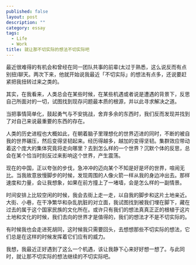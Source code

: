 ```yaml
---
published: false
layout: post
description: ""
category: essay
tags: 
  - Life
  - Work
title: 就让那不切实际的想法不切实际吧
---
```


最近很难得的有机会和曾经在同一团队共事的前辈(太过于熟悉，这么说反而有点别扭)聊天。两次下来，他就开始说我最近「不切实际」的想法有点多，还说要赶紧把我扭转过来之类的。

其实，在我看来，人类总会在某些时候，在某些机遇或者说是遭遇的背景下，反思自己所面对的一切，试图找到现存问题最本质的根源，并以此寻求解决之道。

当把事情简单化，鼓起勇气与不安挑战，舍弃多余的东西时，我们反而发现并找到了对自己来说最重要的东西的存在。

人类的历史进程也大概如此，在朝着脑子里理想化的世界迈进的同时，不断的被自我的世界碾压，然后变得坚韧起来。经历得越多，越加的变得坚韧。集群效应带动着这个庞大的集体究竟将走向哪里？去到怎么样的一个世界？沉默个体的反思，总会在某个恰当时刻反过来影响这个世界，产生震荡。

现在的中国，正以夸张的步伐，急冲冲的迈向某个不知是好是坏的世界，喧闹无比。当我故意放慢脚步的时候，发现周围的人像火箭一样从我的身边冲出去。那样速度和力量，会让我想象，如果在前方撞上了一堵墙，会是怎么样的一副情景。

时间安排上比较空闲的时候，我会去街上走一走，以自我的脚步和这片土地亲近。大街、小巷，在干净繁华和杂乱肮脏的对立面，我试图找到被我们埋在脚下，藏在过去的属于这个国家民族的文化所在。或许只有我们的想法真真正正的根植于这片土地和文化的时候，我们去向的世界才是值得的，我们的想法才不是不切实际的。

有时候我也会走进死胡同，这时候我只需要回头，去想想那些不切实际的想法，它们总是在这样的时候发挥着它们应有的威力。

我想，我最近正好遇到了这么一个机遇，该让我静下心来好好想一想了。与此同时，就让那不切实际的想法继续的不切实际吧。
